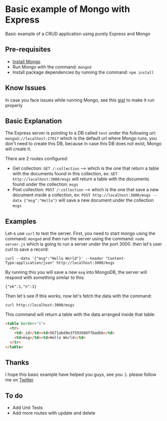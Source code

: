 # Basic example of Mongo with Express

Basic example of a CRUD application using purely Express and Mongo

## Pre-requisites

- [Install Mongo](https://docs.mongodb.org/v3.0/installation/)
- Run Mongo with the command: `mongod`
- Install package dependencies by running the command: `npm install`

## Know Issues

In case you face issues while running Mongo, see this [gist](https://gist.github.com/adamgibbons/cc7b263ab3d52924d83b) to make it run properly

## Basic Explanation

The Express server is pointing to a DB called `test` under the following url: `mongod://localhost:27017` which is the default url where Mongo runs, you don't need to create this DB, because in case this DB does not exist, Mongo will create it.

There are 2 routes configured:

- Get collection: `GET /:collection` --> which is the one that return a table with the documents found in this collection, ex: `GET http://localhost:3000/msgs` will return a table with the documents found under the collection: `msgs`
- Post collection: `POST /:collection` --> which is the one that save a new document inside a collection, ex: `POST http://localhost:3000/msgs --data {"msg":"Hello"}` will save a new document under the collection `msgs`

## Examples

Let-s use `curl` to test the server. First, you need to start mongo using the command: `mongod` and then run the server using the command: `node server.js` which is going to run a server under the port 3000. then let's user curl to save a record:

```
curl --data '{"msg":"Hello World"}' --header "Content-Type:application/json" http://localhost:3000/msgs
```

By running this you will save a new `msg` into MongoDB, the server will respond with something similar to this:

```
{"ok":1,"n":1}
```

Then let's see if this works, now let's fetch the data with the command:

```
curl http://localhost:3000/msgs
```

This command will return a table with the data arranged inside that table:

``` html
<table border="1">
  <tr>
    <td>_id</td><td>5671abd9e37593560f7badbb</td>
    <td>msg</td><td>Hello World</td>
  </tr>
</table>
```

## Thanks

I hope this basic example have helped you guys, see you :). please follow me on [Twitter](https://twitter.com/bartsis)

## To do

- Add Unit Tests
- Add more routes with update and delete
